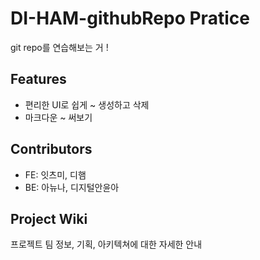 # DI-HAM-githubRepo Pratice
git repo를 연습해보는 거 !

## Features
- 편리한 UI로 쉽게 ~ 생성하고 삭제
- 마크다운 ~ 써보기

## Contributors

- FE: 잇츠미, 디햄
- BE: 아뉴나, 디지털안윤아


## Project Wiki

프로젝트 팀 정보, 기획, 아키텍쳐에 대한 자세한 안내
